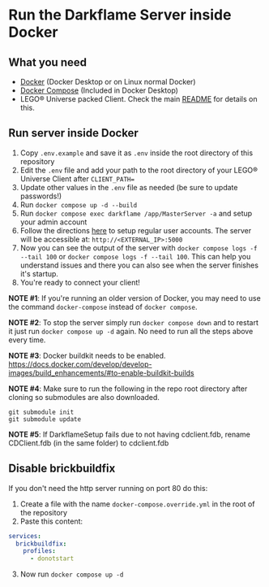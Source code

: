 # Run the Darkflame Server inside Docker

## What you need

- [Docker](https://docs.docker.com/get-docker/) (Docker Desktop or on Linux normal Docker)
- [Docker Compose](https://docs.docker.com/compose/install/) (Included in Docker Desktop)
- LEGO® Universe packed Client. Check the main [README](./README.md) for details on this.

## Run server inside Docker

1. Copy `.env.example` and save it as `.env` inside the root directory of this repository
2. Edit the `.env` file and add your path to the root directory of your LEGO® Universe Client after `CLIENT_PATH=`
3. Update other values in the `.env` file as needed (be sure to update passwords!)
4. Run `docker compose up -d --build`
5. Run `docker compose exec darkflame /app/MasterServer -a` and setup your admin account
6. Follow the directions [here](https://github.com/DarkflameUniverse/AccountManager) to setup regular user accounts. The server will be accessible at: `http://<EXTERNAL_IP>:5000`
7. Now you can see the output of the server with `docker compose logs -f --tail 100` or `docker compose logs -f --tail 100`. This can help you understand issues and there you can also see when the server finishes it's startup.
8. You're ready to connect your client!

**NOTE #1**: If you're running an older version of Docker, you may need to use the command `docker-compose` instead of `docker compose`.

**NOTE #2**: To stop the server simply run `docker compose down` and to restart it just run `docker compose up -d` again. No need to run all the steps above every time.

**NOTE #3**: Docker buildkit needs to be enabled. https://docs.docker.com/develop/develop-images/build_enhancements/#to-enable-buildkit-builds

**NOTE #4**: Make sure to run the following in the repo root directory after cloning so submodules are also downloaded.
```
git submodule init
git submodule update
```
**NOTE #5**: If DarkflameSetup fails due to not having cdclient.fdb, rename CDClient.fdb (in the same folder) to cdclient.fdb

## Disable brickbuildfix

If you don't need the http server running on port 80 do this:

1. Create a file with the name `docker-compose.override.yml` in the root of the repository
2. Paste this content:

```yml
services:
  brickbuildfix:
    profiles:
      - donotstart
```

3. Now run `docker compose up -d`

